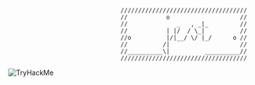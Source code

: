 ```
                                ////////////////////////////////////
                                //           o                    //
                                //              _   , _|_         //
                                //           | |/  / \_|          //
                                //o          |/|__/ \/ |_/      o //
                                //          /|                    //
                                //__________\|          __________//
                                ////////////////////////////////////

```


<p><img src="https://tryhackme-badges.s3.amazonaws.com/jestlandia.png?5" alt="TryHackMe"></p>
